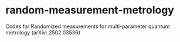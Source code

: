 # random-measurement-metrology
Codes for Randomized measurements for multi-parameter quantum metrology (arXiv: 2502.03536)
